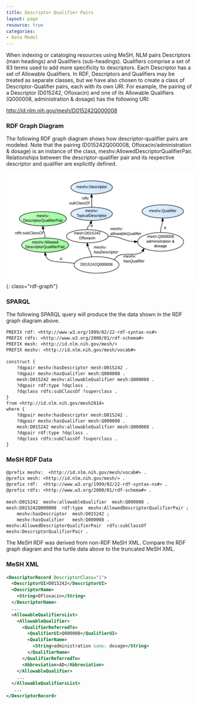 ```yaml
---
title: Descriptor-Qualifier Pairs
layout: page
resource: true
categories:
- Data Model
---
```


When indexing or cataloging resources using MeSH, NLM pairs Descriptors (main headings) and Qualifiers (sub-headings). Qualifiers comprise a set of 83 terms used to add more specificity to descriptors. Each Descriptor has a set of Allowable Qualifiers. In RDF, Descriptors and Qualifiers may be treated as separate classes, but we have also chosen to create a class of Descriptor-Qualifier pairs, each with its own URI. For example, the pairing of a Descriptor (D015242, Ofloxacin) and one of its Allowable Qualifiers (Q000008, administration &amp; dosage) has the following URI:

http://id.nlm.nih.gov/mesh/D015242Q000008

### RDF Graph Diagram

The following RDF graph diagram shows how descriptor-qualifier pairs are modeled. Note that the pairing (D015242Q000008, Ofloxacin/administration &amp; dosage) is an instance of the class, meshv:AllowedDescriptorQualifierPair. Relationships between the descriptor-qualifier pair and its respective descriptor and qualifier are explicitly defined.

![Descriptor Qualifier Pair RDF Graph Diagram](images/DQPair.png){: class="rdf-graph"}

### SPARQL

The following <span class='invoke-sparql'>SPARQL query</span> will produce the the data
shown in the RDF graph diagram above.


```sparql
PREFIX rdf: <http://www.w3.org/1999/02/22-rdf-syntax-ns#>
PREFIX rdfs: <http://www.w3.org/2000/01/rdf-schema#>
PREFIX mesh: <http://id.nlm.nih.gov/mesh/>
PREFIX meshv: <http://id.nlm.nih.gov/mesh/vocab#>

construct {
    ?dqpair meshv:hasDescriptor mesh:D015242 .
    ?dqpair meshv:hasQualifier mesh:Q000008 .
    mesh:D015242 meshv:allowableQualifier mesh:Q000008 .
    ?dqpair rdf:type ?dqclass .
    ?dqclass rdfs:subClassOf ?superclass .
}
from <http://id.nlm.nih.gov/mesh2014>
where {
    ?dqpair meshv:hasDescriptor mesh:D015242 .
    ?dqpair meshv:hasQualifier mesh:Q000008 .
    mesh:D015242 meshv:allowableQualifier mesh:Q000008 .
    ?dqpair rdf:type ?dqclass .
    ?dqclass rdfs:subClassOf ?superclass .
}
```

### MeSH RDF Data

```
@prefix meshv:  <http://id.nlm.nih.gov/mesh/vocab#> .
@prefix mesh: <http://id.nlm.nih.gov/mesh/> .
@prefix rdf:  <http://www.w3.org/1999/02/22-rdf-syntax-ns#> .
@prefix rdfs: <http://www.w3.org/2000/01/rdf-schema#> .

mesh:D015242  meshv:allowableQualifier  mesh:Q000008 .
mesh:D015242Q000008  rdf:type  meshv:AllowedDescriptorQualifierPair ;
    meshv:hasDescriptor  mesh:D015242 ;
    meshv:hasQualifier   mesh:Q000008 .
meshv:AllowedDescriptorQualifierPair  rdfs:subClassOf  meshv:DescriptorQualifierPair .
```
The MeSH RDF was derived from non-RDF MeSH XML. Compare the RDF graph diagram and the turtle data above to the truncated MeSH XML.

### MeSH XML

```xml
<DescriptorRecord DescriptorClass="1">
  <DescriptorUI>D015242</DescriptorUI>
  <DescriptorName>
    <String>Ofloxacin</String>
  </DescriptorName>
  ...
  <AllowableQualifiersList>
    <AllowableQualifier>
      <QualifierReferredTo>
        <QualifierUI>Q000008</QualifierUI>
        <QualifierName>
          <String>administration &amp; dosage</String>
        </QualifierName>
      </QualifierReferredTo>
      <Abbreviation>AD</Abbreviation>
    </AllowableQualifier>
    ...
  </AllowableQualifiersList>
   ...
</DescriptorRecord>
```
